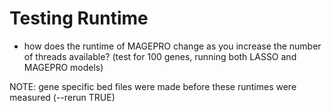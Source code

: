 # Testing Runtime 

- how does the runtime of MAGEPRO change as you increase the number of threads available? (test for 100 genes, running both LASSO and MAGEPRO models)

NOTE: gene specific bed files were made before these runtimes were measured (--rerun TRUE)
